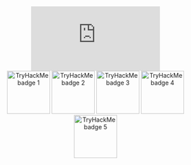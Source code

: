 
<!-- TryHackMe Profile and Badges -->
<div align="center">
  <iframe src="https://tryhackme.com/api/v2/badges/public-profile?userPublicId=1483700" style='border:none;'></iframe>
</div>
<div align="center">
  <a target="_blank" href="https://tryhackme.com/SkullKid16/badges/ohsint"><img title="OhSINT" alt="TryHackMe badge 1"  src="https://tryhackme.com/img/badges/ohsint.svg" width="100"></a>
   <a target="_blank" href="https://tryhackme.com/SkullKid16/badges/terminaled"><img title="Terminaled" alt="TryHackMe badge 2"  src="https://tryhackme.com/img/badges/terminaled.svg" width="100"></a>
  <a target="_blank" href="https://tryhackme.com/SkullKid16/badges/7-day-streak"><img title="7-day-streak" alt="TryHackMe badge 3"  src="https://tryhackme.com/img/badges/7-day-streack.svg" width="100"></a>
  <a target="_blank" href="https://tryhackme.com/SkullKid16/badges/30-day-streak"><img title="30-day-streak" alt="TryHackMe badge 4"  src="https://tryhackme.com/img/badges/30-day-streack.svg" width="100"></a>
    <a target="_blank" href="https://tryhackme.com/SkullKid16/badges/owasp-10"><img title="30-day-streak" alt="TryHackMe badge 5"  src="https://tryhackme.com/img/badges/owasp-10.svg" width="100"></a>
</div>

